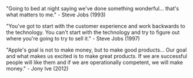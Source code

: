 "Going to bed at night saying we've done something wonderful… that's what matters to me." - Steve Jobs (1993)

"You've got to start with the customer experience and work backwards to the technology. You can't start with the technology and try to figure out where you're going to try to sell it." - Steve Jobs (1997)

"Apple's goal is not to make money, but to make good products… Our goal and what makes us excited is to make great products. If we are successful people will like them and if we are operationally competent, we will make money." - Jony Ive (2012)
